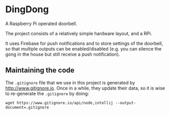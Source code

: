 # DingDong
A Raspberry Pi operated doorbell.

The project consists of a relatively simple hardware layout, and a RPi.

It uses Firebase for push notifications and to store settings of the doorbell, so that multiple outputs can be enabled/disabled (e.g. you can silence the gong in the house but still receive a push notification).


## Maintaining the code
The `.gitignore` file that we use in this project is generated by http://www.gitignore.io. Once in a while, they update their data, so it is wise to re-generate the `.gitignore` by doing:
```
wget https://www.gitignore.io/api/node,intellij --output-document=.gitignore
```
